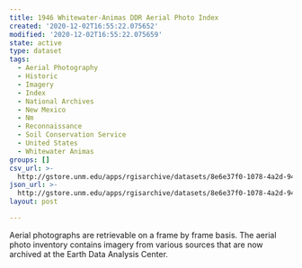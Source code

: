 ```yaml
---
title: 1946 Whitewater-Animas DDR Aerial Photo Index
created: '2020-12-02T16:55:22.075652'
modified: '2020-12-02T16:55:22.075659'
state: active
type: dataset
tags:
  - Aerial Photography
  - Historic
  - Imagery
  - Index
  - National Archives
  - New Mexico
  - Nm
  - Reconnaissance
  - Soil Conservation Service
  - United States
  - Whitewater Animas
groups: []
csv_url: >-
  http://gstore.unm.edu/apps/rgisarchive/datasets/8e6e37f0-1078-4a2d-94a4-abc8aaf9a8bd/ddr_1946.derived.csv
json_url: >-
  http://gstore.unm.edu/apps/rgisarchive/datasets/8e6e37f0-1078-4a2d-94a4-abc8aaf9a8bd/ddr_1946.derived.json
layout: post

---
```

Aerial photographs are retrievable on a frame by frame basis. The aerial photo inventory contains imagery from various sources that are now archived at the Earth Data Analysis Center.
